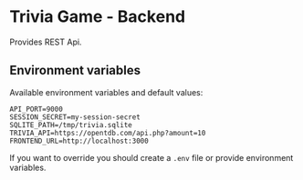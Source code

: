 # Trivia Game - Backend

Provides REST Api.

## Environment variables

Available environment variables and default values:

```
API_PORT=9000
SESSION_SECRET=my-session-secret
SQLITE_PATH=/tmp/trivia.sqlite
TRIVIA_API=https://opentdb.com/api.php?amount=10
FRONTEND_URL=http://localhost:3000
```

If you want to override you should create a `.env` file or provide environment variables.
